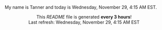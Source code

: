 My name is Tanner and today is Wednesday, November 29, 4:15 AM EST.

<p align="center">This <i>README</i> file is generated <b>every 3 hours</b>!</br>Last refresh: Wednesday, November 29, 4:15 AM EST<br /></p>
